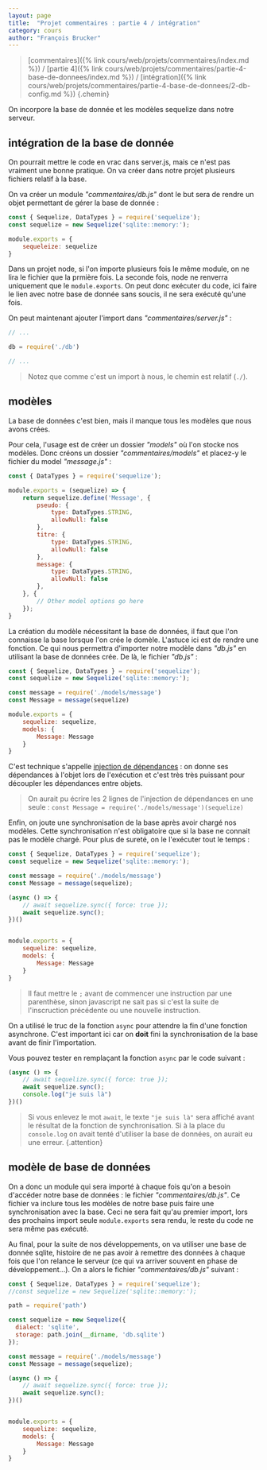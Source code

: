 ```yaml
---
layout: page
title:  "Projet commentaires : partie 4 / intégration"
category: cours
author: "François Brucker"
---
```


> [commentaires]({% link cours/web/projets/commentaires/index.md %}) / [partie 4]({% link cours/web/projets/commentaires/partie-4-base-de-donnees/index.md %}) / [intégration]({% link cours/web/projets/commentaires/partie-4-base-de-donnees/2-db-config.md %})
{.chemin}

On incorpore la base de donnée et les modèles sequelize dans notre serveur.

## intégration de la base de donnée

On pourrait mettre le code en vrac dans server.js, mais ce n'est pas vraiment une bonne pratique. On va créer dans notre projet plusieurs fichiers relatif à la base.

On va créer un module *"commentaires/db.js"* dont le but sera de rendre un objet permettant de gérer la base de donnée :

```js
const { Sequelize, DataTypes } = require('sequelize');
const sequelize = new Sequelize('sqlite::memory:');

module.exports = {
    sequeleize: sequelize 
}
```

Dans un projet node, si l'on importe plusieurs fois le même module, on ne lira le fichier que la prmière fois. La seconde fois, node ne renverra uniquement que le `module.exports`. On peut donc exécuter du code, ici faire le lien avec notre base de donnée sans soucis, il ne sera exécuté qu'une fois.

On peut maintenant ajouter l'import dans *"commentaires/server.js"* :

```js
// ...

db = require('./db')

// ...
```

> Notez que comme c'est un import à nous, le chemin est relatif (`./`).

## modèles

La base de données c'est bien, mais il manque tous les modèles que nous avons crées.

Pour cela, l'usage est de créer un dossier *"models"* où l'on stocke nos modèles. Donc créons un dossier *"commentaires/models"* et placez-y le fichier du model *"message.js"* :

```js
const { DataTypes } = require('sequelize');

module.exports = (sequelize) => {
    return sequelize.define('Message', {
        pseudo: {
            type: DataTypes.STRING,
            allowNull: false
        },
        titre: {
            type: DataTypes.STRING,
            allowNull: false
        },
        message: {
            type: DataTypes.STRING,
            allowNull: false
        },
    }, {
        // Other model options go here
    });
}
```

La création du modèle nécessitant la base de données, il faut que l'on connaisse la base lorsque l'on crée le domèle. L'astuce ici est de rendre une fonction. Ce qui nous permettra d'importer notre modèle dans *"db.js"* en utilisant la base de données crée. De là, le fichier *"db.js"* :

```js
const { Sequelize, DataTypes } = require('sequelize');
const sequelize = new Sequelize('sqlite::memory:');

const message = require('./models/message')
const Message = message(sequelize)

module.exports = {
    sequelize: sequelize, 
    models: {
        Message: Message
    }
}
```

C'est technique s'appelle [injection de dépendances](https://www.freecodecamp.org/news/a-quick-intro-to-dependency-injection-what-it-is-and-when-to-use-it-7578c84fa88f/) : on donne ses dépendances à l'objet lors de l'exécution et c'est très très puissant pour découpler les dépendances entre objets.

> On aurait pu écrire les 2 lignes de l'injection de dépendances en une seule : `const Message = require('./models/message')(sequelize)`

Enfin, on joute une synchronisation de la base après avoir chargé nos modèles. Cette synchronisation n'est obligatoire que si la base ne connait pas le modèle chargé. Pour plus de sureté, on le l'exécuter tout le temps :

```js
const { Sequelize, DataTypes } = require('sequelize');
const sequelize = new Sequelize('sqlite::memory:');

const message = require('./models/message')
const Message = message(sequelize);

(async () => {
    // await sequelize.sync({ force: true });
    await sequelize.sync();
})()


module.exports = {
    sequelize: sequelize, 
    models: {
        Message: Message
    }
}
```

> Il faut mettre le `;` avant de commencer une instruction par une parenthèse, sinon javascript ne sait pas si c'est la suite de l'inscruction précédente ou une nouvelle instruction.

On a utilisé le truc de la fonction `async` pour attendre la fin d'une fonction asynchrone. C'est important ici car on **doit** fini la synchronisation de la base avant de finir l'importation.

Vous pouvez tester en remplaçant la fonction `async` par  le code suivant :

```js
(async () => {
    // await sequelize.sync({ force: true });
    await sequelize.sync();
    console.log("je suis là")
})()
```

>Si vous enlevez le mot `await`, le texte `"je suis là"` sera affiché avant le résultat de la fonction de synchronisation. Si à la place du `console.log` on avait tenté d'utiliser la base de données, on aurait eu une erreur.
{.attention}

## modèle de base de données

On a donc un module qui sera importé à chaque fois qu'on a besoin d'accéder notre base de données : le fichier *"commentaires/db.js"*. Ce fichier va inclure tous les modèles de notre base puis faire une synchronisation avec la base. Ceci ne sera fait qu'au premier import, lors des prochains import seule `module.exports` sera rendu, le reste du code ne sera même pas exécuté.

Au final, pour la suite de nos développements, on va utiliser une base de donnée sqlite, histoire de ne pas avoir à remettre des données à chaque fois que l'on relance le serveur (ce qui va arriver souvent en phase de développement...). On a alors le fichier *"commentaires/db.js"* suivant :

```js
const { Sequelize, DataTypes } = require('sequelize');
//const sequelize = new Sequelize('sqlite::memory:');

path = require('path')

const sequelize = new Sequelize({
  dialect: 'sqlite',
  storage: path.join(__dirname, 'db.sqlite')
});

const message = require('./models/message')
const Message = message(sequelize);

(async () => {
    // await sequelize.sync({ force: true });
    await sequelize.sync();
})()


module.exports = {
    sequelize: sequelize, 
    models: {
        Message: Message
    }
}
```
